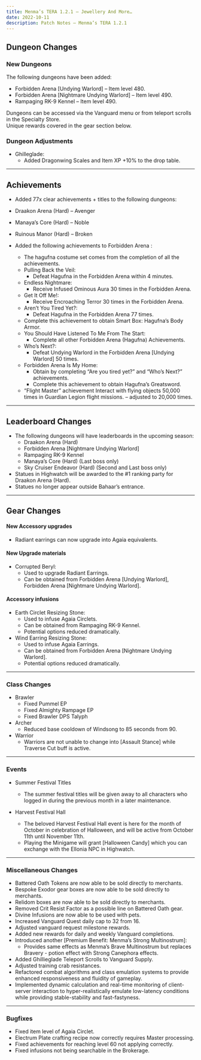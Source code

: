 ```yaml
---
title: Menma’s TERA 1.2.1 – Jewellery And More…
date: 2022-10-11
description: Patch Notes – Menma’s TERA 1.2.1
---
```


## Dungeon Changes

### New Dungeons

The following dungeons have been added:

- Forbidden Arena [Undying Warlord] – Item level 480.
- Forbidden Arena [Nightmare Undying Warlord] – Item level 490.
- Rampaging RK-9 Kennel – Item level 490.

Dungeons can be accessed via the Vanguard menu or from teleport scrolls in the Specialty Store.<br>
Unique rewards covered in the gear section below.

### Dungeon Adjustments

- Ghilleglade:
  - Added Dragonwing Scales and Item XP +10% to the drop table.

<hr/>

## Achievements

- Added 77x clear achievements + titles to the following dungeons:
- Draakon Arena (Hard) – Avenger
- Manaya’s Core (Hard) – Noble
- Ruinous Manor (Hard) – Broken

- Added the following achievements to Forbidden Arena :
  - The hagufna costume set comes from the completion of all the achievements.
   - Pulling Back the Veil:
     - Defeat Hagufna in the Forbidden Arena within 4 minutes.
   - Endless Nightmare:
     - Receive Infused Ominous Aura 30 times in the Forbidden Arena.
   - Get It Off Me!:
     - Receive Encroaching Terror 30 times in the Forbidden Arena.
   - Aren’t You Tired Yet?:
     - Defeat Hagufna in the Forbidden Arena 77 times.
   - Complete this achievement to obtain Smart Box: Hagufna’s Body Armor.
   - You Should Have Listened To Me From The Start:
     - Complete all other Forbidden Arena (Hagufna) Achievements.
   - Who’s Next?:
     - Defeat Undying Warlord in the Forbidden Arena [Undying Warlord] 50 times.
   - Forbidden Arena Is My Home:
     - Obtain by completing “Are you tired yet?” and “Who’s Next?” achievements.
     - Complete this achievement to obtain Hagufna’s Greatsword.
   - “Flight Master” achievement Interact with flying objects 50,000 times in Guardian Legion flight missions. – adjusted to 20,000 times.

<hr/>

## Leaderboard Changes

- The following dungeons will have leaderboards in the upcoming season:
  - Draakon Arena (Hard)
  - Forbidden Arena [Nightmare Undying Warlord]
  - Rampaging RK-9 Kennel
  - Manaya’s Core (Hard) (Last boss only)
  - Sky Cruiser Endeavor (Hard) (Second and Last boss only)
- Statues in Highwatch will be awarded to the #1 ranking party for Draakon Arena (Hard). 
- Statues no longer appear outside Bahaar’s entrance.

<hr/>

## Gear Changes

#### New Accessory upgrades

- Radiant earrings can now upgrade into Agaia equivalents.

#### New Upgrade materials

- Corrupted Beryl:
  - Used to upgrade Radiant Earrings.
  - Can be obtained from Forbidden Arena [Undying Warlord], Forbidden Arena [Nightmare Undying Warlord].

#### Accessory infusions

- Earth Circlet Resizing Stone:
  - Used to infuse Agaia Circlets.
  - Can be obtained from Rampaging RK-9 Kennel.
  - Potential options reduced dramatically.
- Wind Earring Resizing Stone:
  - Used to infuse Agaia Earrings.
  - Can be obtained from Forbidden Arena [Nightmare Undying Warlord].
  - Potential options reduced dramatically.

<hr/>

### Class Changes
- Brawler
   - Fixed Pummel EP
   - Fixed Almighty Rampage EP
   - Fixed Brawler DPS Talyph
- Archer
   - Reduced base cooldown of Windsong to 85 seconds from 90.
- Warrior
   - Warriors are not unable to change into [Assault Stance] while Traverse Cut buff is active.

<hr/>

### Events
- Summer Festival Titles
  - The summer festival titles will be given away to all characters who logged in during the previous month in a later maintenance.

- Harvest Festival Hall
  - The beloved Harvest Festival Hall event is here for the month of October in celebration of Halloween, and will be active from October 11th until November 11th.
  - Playing the Minigame will grant [Halloween Candy] which you can exchange with the Ellonia NPC in Highwatch. 

<hr/>

### Miscellaneous Changes
- Battered Oath Tokens are now able to be sold directly to merchants.
- Bespoke Exodor gear boxes are now able to be sold directly to merchants.
- Relidom boxes are now able to be sold directly to merchants.
- Removed Crit Resist Factor as a possible line on Battered Oath gear.
- Divine Infusions are now able to be used with pets.
- Increased Vanguard Quest daily cap to 32 from 16.
- Adjusted vanguard request milestone rewards.
- Added new rewards for daily and weekly Vanguard completions.
- Introduced another [Premium Benefit: Menma’s Strong Multinostrum]:
  - Provides same effects as Menma’s Brave Multinostrum but replaces Bravery - potion effect with Strong Canephora effects.
- Added Ghillieglade Teleport Scrolls to Vanguard Supply.
- Adjusted training crab resistances.
- Refactored combat algorithms and class emulation systems to provide enhanced responsiveness and fluidity of gameplay.
- Implemented dynamic calculation and real-time monitoring of client-server interaction to hyper-realistically emulate low-latency conditions while providing stable-stability and fast-fastyness.

<hr/>

### Bugfixes

- Fixed item level of Agaia Circlet.
- Electrum Plate crafting recipe now correctly requires Master processing.
- Fixed achievements for reaching level 60 not applying correctly.
- Fixed infusions not being searchable in the Brokerage.